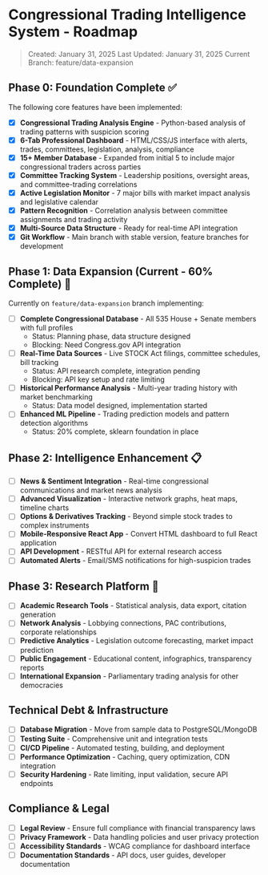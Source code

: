 # Congressional Trading Intelligence System - Roadmap

> Created: January 31, 2025
> Last Updated: January 31, 2025
> Current Branch: feature/data-expansion

## Phase 0: Foundation Complete ✅

The following core features have been implemented:

- [x] **Congressional Trading Analysis Engine** - Python-based analysis of trading patterns with suspicion scoring
- [x] **6-Tab Professional Dashboard** - HTML/CSS/JS interface with alerts, trades, committees, legislation, analysis, compliance
- [x] **15+ Member Database** - Expanded from initial 5 to include major congressional traders across parties
- [x] **Committee Tracking System** - Leadership positions, oversight areas, and committee-trading correlations
- [x] **Active Legislation Monitor** - 7 major bills with market impact analysis and legislative calendar
- [x] **Pattern Recognition** - Correlation analysis between committee assignments and trading activity
- [x] **Multi-Source Data Structure** - Ready for real-time API integration
- [x] **Git Workflow** - Main branch with stable version, feature branches for development

## Phase 1: Data Expansion (Current - 60% Complete) 🚧

Currently on `feature/data-expansion` branch implementing:

- [ ] **Complete Congressional Database** - All 535 House + Senate members with full profiles
  - Status: Planning phase, data structure designed
  - Blocking: Need Congress.gov API integration
- [ ] **Real-Time Data Sources** - Live STOCK Act filings, committee schedules, bill tracking
  - Status: API research complete, integration pending
  - Blocking: API key setup and rate limiting
- [ ] **Historical Performance Analysis** - Multi-year trading history with market benchmarking
  - Status: Data model designed, implementation started
- [ ] **Enhanced ML Pipeline** - Trading prediction models and pattern detection algorithms
  - Status: 20% complete, sklearn foundation in place

## Phase 2: Intelligence Enhancement 📋

- [ ] **News & Sentiment Integration** - Real-time congressional communications and market news analysis
- [ ] **Advanced Visualization** - Interactive network graphs, heat maps, timeline charts
- [ ] **Options & Derivatives Tracking** - Beyond simple stock trades to complex instruments
- [ ] **Mobile-Responsive React App** - Convert HTML dashboard to full React application
- [ ] **API Development** - RESTful API for external research access
- [ ] **Automated Alerts** - Email/SMS notifications for high-suspicion trades

## Phase 3: Research Platform 🔮

- [ ] **Academic Research Tools** - Statistical analysis, data export, citation generation
- [ ] **Network Analysis** - Lobbying connections, PAC contributions, corporate relationships
- [ ] **Predictive Analytics** - Legislation outcome forecasting, market impact prediction
- [ ] **Public Engagement** - Educational content, infographics, transparency reports
- [ ] **International Expansion** - Parliamentary trading analysis for other democracies

## Technical Debt & Infrastructure

- [ ] **Database Migration** - Move from sample data to PostgreSQL/MongoDB
- [ ] **Testing Suite** - Comprehensive unit and integration tests
- [ ] **CI/CD Pipeline** - Automated testing, building, and deployment
- [ ] **Performance Optimization** - Caching, query optimization, CDN integration
- [ ] **Security Hardening** - Rate limiting, input validation, secure API endpoints

## Compliance & Legal

- [ ] **Legal Review** - Ensure full compliance with financial transparency laws
- [ ] **Privacy Framework** - Data handling policies and user privacy protection
- [ ] **Accessibility Standards** - WCAG compliance for dashboard interface
- [ ] **Documentation Standards** - API docs, user guides, developer documentation
